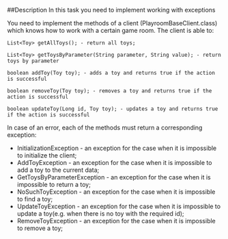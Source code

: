 ##Description
In this task you need to implement working with exceptions

You need to implement the methods of a client (PlayroomBaseClient.class) which knows how to work with a certain game room. 
The client is able to:

    List<Toy> getAllToys(); - return all toys;

    List<Toy> getToysByParameter(String parameter, String value); - return toys by parameter

	boolean addToy(Toy toy); - adds a toy and returns true if the action is successful

	boolean removeToy(Toy toy); - removes a toy and returns true if the action is successful

	boolean updateToy(Long id, Toy toy); - updates a toy and returns true if the action is successful

In case of an error, each of the methods must return a corresponding exception:
* InitializationException - an exception for the case when it is impossible to initialize the client;
* AddToyException - an exception for the case when it is impossible to add a toy to the current data;
* GetToysByParameterException - an exception for the case when it is impossible to return a toy;
* NoSuchToyException - an exception for the case when it is impossible to find a toy;
* UpdateToyException - an exception for the case when it is impossible to update a toy(e.g. when there is no toy with the required id);
* RemoveToyException - an exception for the case when it is impossible to remove a toy;
